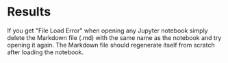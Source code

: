 # Results

If you get "File Load Error" when opening any Jupyter notebook simply delete the Markdown file (.md) with the same name as the notebook and try opening it again.
The Markdown file should regenerate itself from scratch after loading the notebook.
